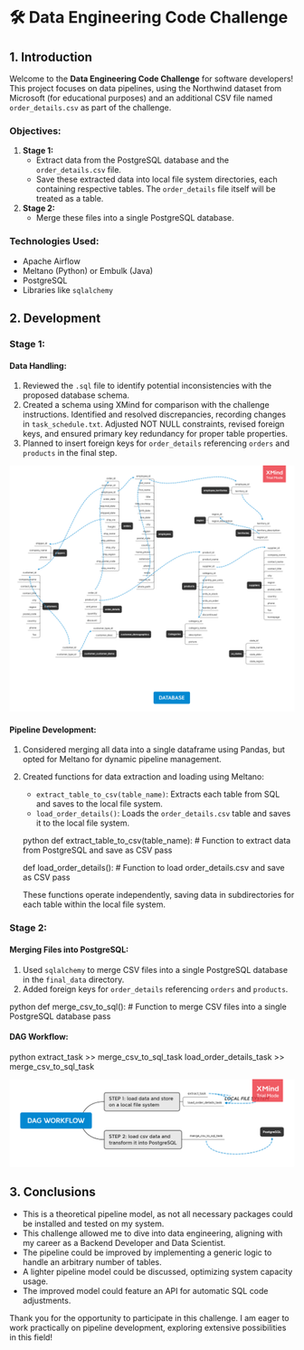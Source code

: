 
# 🛠️ Data Engineering Code Challenge

## 1. Introduction

Welcome to the **Data Engineering Code Challenge** for software developers! This project focuses on data pipelines, using the Northwind dataset from Microsoft (for educational purposes) and an additional CSV file named `order_details.csv` as part of the challenge.

### Objectives:
1. **Stage 1:**
   - Extract data from the PostgreSQL database and the `order_details.csv` file.
   - Save these extracted data into local file system directories, each containing respective tables. The `order_details` file itself will be treated as a table.
2. **Stage 2:**
   - Merge these files into a single PostgreSQL database.

### Technologies Used:
- Apache Airflow
- Meltano (Python) or Embulk (Java)
- PostgreSQL
- Libraries like `sqlalchemy`

## 2. Development

### Stage 1:
#### Data Handling:
1. Reviewed the `.sql` file to identify potential inconsistencies with the proposed database schema. 
2. Created a schema using XMind for comparison with the challenge instructions. Identified and resolved discrepancies, recording changes in `task_schedule.txt`. Adjusted NOT NULL constraints, revised foreign keys, and ensured primary key redundancy for proper table properties.
3. Planned to insert foreign keys for `order_details` referencing `orders` and `products` in the final step.

![Database Model](./images/db_model.png)

#### Pipeline Development:
1. Considered merging all data into a single dataframe using Pandas, but opted for Meltano for dynamic pipeline management.
2. Created functions for data extraction and loading using Meltano:
    - `extract_table_to_csv(table_name)`: Extracts each table from SQL and saves to the local file system.
    - `load_order_details()`: Loads the `order_details.csv` table and saves it to the local file system.
    
    python
    def extract_table_to_csv(table_name):
        # Function to extract data from PostgreSQL and save as CSV
        pass

    def load_order_details():
        # Function to load order_details.csv and save as CSV
        pass
    
   
    These functions operate independently, saving data in subdirectories for each table within the local file system.

### Stage 2:
#### Merging Files into PostgreSQL:
1. Used `sqlalchemy` to merge CSV files into a single PostgreSQL database in the `final_data` directory.
2. Added foreign keys for `order_details` referencing `orders` and `products`.

python
def merge_csv_to_sql():
    # Function to merge CSV files into a single PostgreSQL database
    pass

#### DAG Workflow:
python
extract_task >> merge_csv_to_sql_task
load_order_details_task >> merge_csv_to_sql_task


![DAG Workflow](./images/dag_workflow.png)

## 3. Conclusions

- This is a theoretical pipeline model, as not all necessary packages could be installed and tested on my system.
- This challenge allowed me to dive into data engineering, aligning with my career as a Backend Developer and Data Scientist.
- The pipeline could be improved by implementing a generic logic to handle an arbitrary number of tables.
- A lighter pipeline model could be discussed, optimizing system capacity usage.
- The improved model could feature an API for automatic SQL code adjustments.

Thank you for the opportunity to participate in this challenge. 
I am eager to work practically on pipeline development, 
exploring extensive possibilities in this field!

